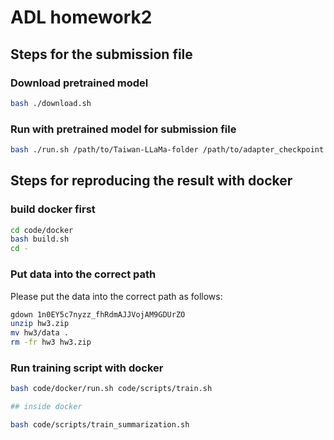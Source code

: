 # ADL homework2

## Steps for the submission file

### Download pretrained model

```bash
bash ./download.sh
```

### Run with pretrained model for submission file

```bash
bash ./run.sh /path/to/Taiwan-LLaMa-folder /path/to/adapter_checkpoint /path/to/input.json /path/to/output.json
```

## Steps for reproducing the result with docker

### build docker first

```bash
cd code/docker
bash build.sh
cd -
```

### Put data into the correct path

Please put the data into the correct path as follows:

```bash
gdown 1n0EY5c7nyzz_fhRdmAJJVojAM9GDUrZO
unzip hw3.zip
mv hw3/data .
rm -fr hw3 hw3.zip
```

### Run training script with docker

```bash
bash code/docker/run.sh code/scripts/train.sh

## inside docker

bash code/scripts/train_summarization.sh

```
